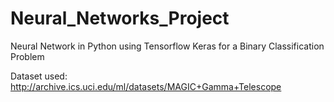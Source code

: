 # Neural_Networks_Project
Neural Network in Python using Tensorflow Keras for a Binary Classification Problem

Dataset used: http://archive.ics.uci.edu/ml/datasets/MAGIC+Gamma+Telescope
